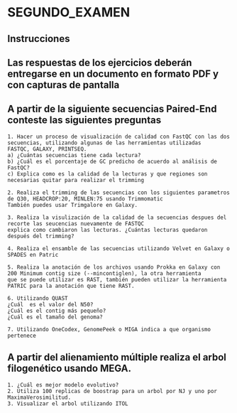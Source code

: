 # SEGUNDO_EXAMEN


## Instrucciones 
## Las respuestas de los ejercicios deberán entregarse en un documento en formato PDF y con capturas de pantalla
##  A partir de la siguiente secuencias Paired-End conteste las siguientes preguntas 

    1. Hacer un proceso de visualización de calidad con FastQC con las dos secuencias, utilizando algunas de las herramientas utilizadas
    FASTQC, GALAXY, PRINTSEQ. 
    a) ¿Cuántas secuencias tiene cada lectura?
    b) ¿Cuál es el porcentaje de GC predicho de acuerdo al análisis de FastQC?
    c) Explica como es la calidad de la lecturas y que regiones son necesarias quitar para realizar el trimming 
    
    2. Realiza el trimming de las secuencias con los siguientes parametros de Q30, HEADCROP:20, MINLEN:75 usando Trimmomatic
    También puedes usar Trimgalore en Galaxy. 
    
    3. Realiza la visulización de la calidad de la secuencias despues del recorte las seucencias nuevamente de FASTQC
    explica como cambiaron las lecturas. ¿Cuántas lecturas quedaron después del trimming?
    
    4. Realiza el ensamble de las secuencias utilizando Velvet en Galaxy o SPADES en Patric 
    
    5. Realiza la anotación de los archivos usando Prokka en Galaxy con 200 Minimum contig size (--mincontiglen), la otra herramienta
    que se puede utilizar es RAST, también pueden utilizar la herramienta PATRIC para la anotación que tiene RAST.
    
    6. Utilizando QUAST 
    ¿Cuál  es el valor del N50?
    ¿Cuál es el contig más pequeño?
    ¿Cuál es el tamaño del genoma?
    
    7. Utilizando OneCodex, GenomePeek o MIGA indica a que organismo pertenece 
    
 ## A partir del alienamiento múltiple realiza el arbol filogenético usando MEGA. 
    1. ¿Cuál es mejor modelo evolutivo?
    2. Utiliza 100 replicas de boostrap para un arbol por NJ y uno por MaximaVerosimilitud. 
    3. Visualizar el arbol utilizando ITOL 



                
